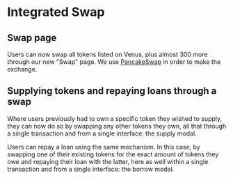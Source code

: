 # Integrated Swap

## Swap page

Users can now swap all tokens listed on Venus, plus almost 300 more through our new "Swap" page. We use [PancakeSwap](https://pancakeswap.finance/) in order to make the exchange.

## Supplying tokens and repaying loans through a swap

Where users previously had to own a specific token they wished to supply, they can now do so by swapping any other tokens they own, all that through a single transaction and from a single interface: the supply modal.

Users can repay a loan using the same mechanism. In this case, by swapping one of their existing tokens for the exact amount of tokens they owe and repaying their loan with the latter, here as well within a single transaction and from a single interface: the borrow modal.
